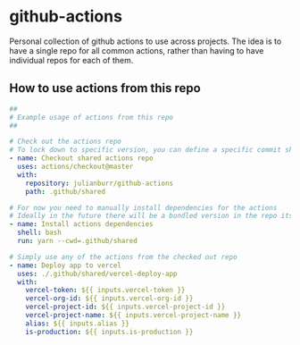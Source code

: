 # github-actions

Personal collection of github actions to use across projects. The idea is to have a single repo for all common actions, rather than having to have individual repos for each of them.

## How to use actions from this repo

```yml
##
# Example usage of actions from this repo
##

# Check out the actions repo
# To lock down to specific version, you can define a specific commit sha as `ref` here
- name: Checkout shared actions repo
  uses: actions/checkout@master
  with:
    repository: julianburr/github-actions
    path: .github/shared

# For now you need to manually install dependencies for the actions
# Ideally in the future there will be a bundled version in the repo itself to remove this step
- name: Install actions dependencies
  shell: bash
  run: yarn --cwd=.github/shared

# Simply use any of the actions from the checked out repo
- name: Deploy app to vercel
  uses: ./.github/shared/vercel-deploy-app
  with:
    vercel-token: ${{ inputs.vercel-token }}
    vercel-org-id: ${{ inputs.vercel-org-id }}
    vercel-project-id: ${{ inputs.vercel-project-id }}
    vercel-project-name: ${{ inputs.vercel-project-name }}
    alias: ${{ inputs.alias }}
    is-production: ${{ inputs.is-production }}
```
